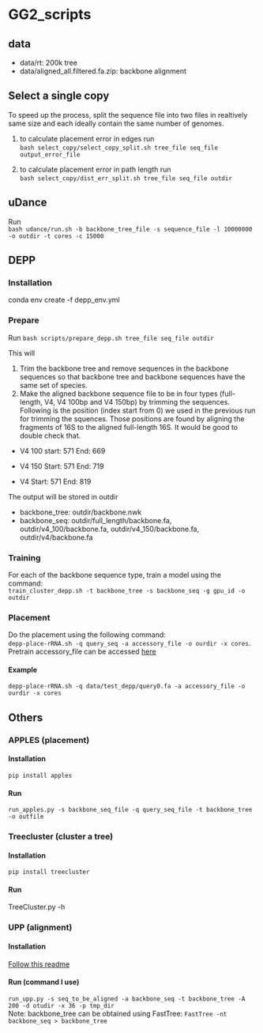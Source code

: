 # GG2_scripts

## data
* data/rt: 200k tree
* data/aligned_all.filtered.fa.zip: backbone alignment

## Select a single copy
To speed up the process, split the sequence file into two files in realtively same size and each ideally contain the same number of genomes.          
1. to calculate placement error in edges run           
`bash select_copy/select_copy_split.sh tree_file seq_file output_error_file`               
<!-- This will produce a output_error_file that include the placement errors of the sequences.
`bash select_copy/select_copy_by_leave_out2.sh tree_file seq_file1 seq_fil2 > error1.txt` and         
`bash select_copy/select_copy_by_leave_out2.sh tree_file seq_file2 seq_fil1 > error2.txt`,            
this will give us error1.txt and error2.txt that contain the placement error for all the sequences. Then we can select the copies with lowest errors among multiple copies.  -->
2. to calculate placement error in path length run         
`bash select_copy/dist_err_split.sh tree_file seq_file outdir`

## uDance
Run     
`bash udance/run.sh -b backbone_tree_file -s sequence_file -l 10000000 -o outdir -t cores -c 15000`

## DEPP
### Installation
conda env create -f depp_env.yml

### Prepare
Run `bash scripts/prepare_depp.sh tree_file seq_file outdir`

This will
1. Trim the backbone tree and remove sequences in the backbone sequences so that backbone tree and backbone sequences have the same set of species.
2. Make the aligned backbone sequence file to be in four types (full-length, V4, V4 100bp and V4 150bp) by trimming the sequences. Following is the position (index start from 0) we used in the previous run for trimming the squences. Those positions are found by aligning the fragments of 16S to the aligned full-length 16S. It would be good to double check that.

* V4 100
start: 571
End: 669

* V4 150
Start: 571
End: 719

* V4 
Start: 571
End: 819

The output will be stored in outdir    
* backbone_tree: outdir/backbone.nwk
* backbone_seq: outdir/full_length/backbone.fa, outdir/v4_100/backbone.fa, outdir/v4_150/backbone.fa, outdir/v4/backbone.fa

### Training
For each of the backbone sequence type, train a model using the command:    
`train_cluster_depp.sh -t backbone_tree -s backbone_seq -g gpu_id -o outdir`

### Placement
Do the placement using the following command:    
`depp-place-rRNA.sh -q query_seq -a accessory_file -o ourdir -x cores`.           
Pretrain accessory_file can be accessed [here](https://drive.google.com/file/d/1E2kW4K05GbYuSGegPNskumB3iIPN2NKU/view?usp=sharing)
#### Example
`depp-place-rRNA.sh -q data/test_depp/query0.fa -a accessory_file -o ourdir -x cores`

## Others
### APPLES (placement)
#### Installation
`pip install apples`

#### Run
`run_apples.py -s backbone_seq_file -q query_seq_file -t backbone_tree -o outfile`

### Treecluster (cluster a tree)
#### Installation
`pip install treecluster`

#### Run
TreeCluster.py -h

### UPP (alignment)
#### Installation
[Follow this readme](https://github.com/smirarab/sepp/blob/master/README.UPP.md)

#### Run (command I use)
`run_upp.py -s seq_to_be_aligned -a backbone_seq -t backbone_tree -A 200 -d otudir -x 36 -p tmp_dir`        
Note: backbone_tree can be obtained using FastTree: `FastTree -nt backbone_seq > backbone_tree`

